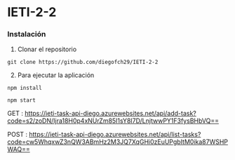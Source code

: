 # IETI-2-2


### Instalación

1. Clonar el repositorio

```
git clone https://github.com/diegofch29/IETI-2-2
```


2. Para ejecutar la aplicación

```
npm install
```


```
npm start
```

GET : https://ieti-task-api-diego.azurewebsites.net/api/add-task?code=s2/zoDN/Ijra18H0p4xNUrZm85I1sY8I7D/LnjtwwPY1F3fysBHbVQ==

POST : https://ieti-task-api-diego.azurewebsites.net/api/list-tasks?code=cw5WhqxwZ3nQW3ABmHz2M3JQ7XqGHi0zEuUPgbItM0ika87WSHPWAQ==
